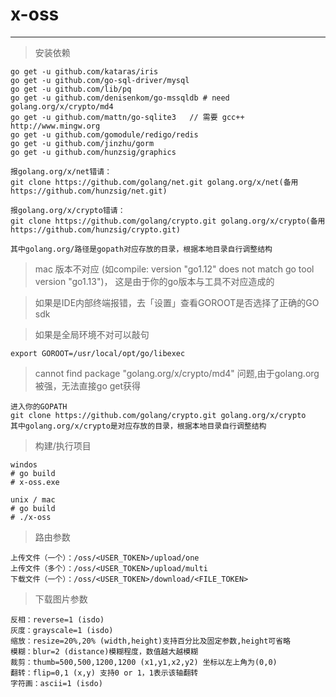 # x-oss

---

> 安装依赖
```
go get -u github.com/kataras/iris
go get -u github.com/go-sql-driver/mysql
go get -u github.com/lib/pq
go get -u github.com/denisenkom/go-mssqldb # need golang.org/x/crypto/md4
go get -u github.com/mattn/go-sqlite3   // 需要 gcc++ http://www.mingw.org
go get -u github.com/gomodule/redigo/redis
go get -u github.com/jinzhu/gorm
go get -u github.com/hunzsig/graphics
```

```
报golang.org/x/net错请：
git clone https://github.com/golang/net.git golang.org/x/net(备用https://github.com/hunzsig/net.git)

报golang.org/x/crypto错请：
git clone https://github.com/golang/crypto.git golang.org/x/crypto(备用https://github.com/hunzsig/crypto.git)

其中golang.org/路径是gopath对应存放的目录，根据本地目录自行调整结构
```

> mac 版本不对应
(如compile: version "go1.12" does not match go tool version "go1.13")，
这是由于你的go版本与工具不对应造成的

> 如果是IDE内部终端报错，去「设置」查看GOROOT是否选择了正确的GO sdk

> 如果是全局环境不对可以敲句
```
export GOROOT=/usr/local/opt/go/libexec
```

> cannot find package "golang.org/x/crypto/md4" 问题,由于golang.org被强，无法直接go get获得
```
进入你的GOPATH
git clone https://github.com/golang/crypto.git golang.org/x/crypto
其中golang.org/x/crypto是对应存放的目录，根据本地目录自行调整结构
```

> 构建/执行项目
```
windos
# go build
# x-oss.exe

unix / mac
# go build
# ./x-oss
```

> 路由参数
```
上传文件（一个）：/oss/<USER_TOKEN>/upload/one
上传文件（多个）：/oss/<USER_TOKEN>/upload/multi
下载文件（一个）：/oss/<USER_TOKEN>/download/<FILE_TOKEN>
```

> 下载图片参数
```
反相：reverse=1 (isdo)
灰度：grayscale=1 (isdo)
缩放：resize=20%,20% (width,height)支持百分比及固定参数,height可省略
模糊：blur=2 (distance)模糊程度，数值越大越模糊
裁剪：thumb=500,500,1200,1200 (x1,y1,x2,y2) 坐标以左上角为(0,0)
翻转：flip=0,1 (x,y) 支持0 or 1，1表示该轴翻转
字符画：ascii=1 (isdo)
```
